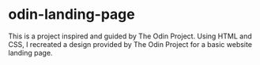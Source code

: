 # odin-landing-page

This is a project inspired and guided by The Odin Project. Using HTML and CSS, I recreated a design provided by The Odin Project for a basic website landing page. 